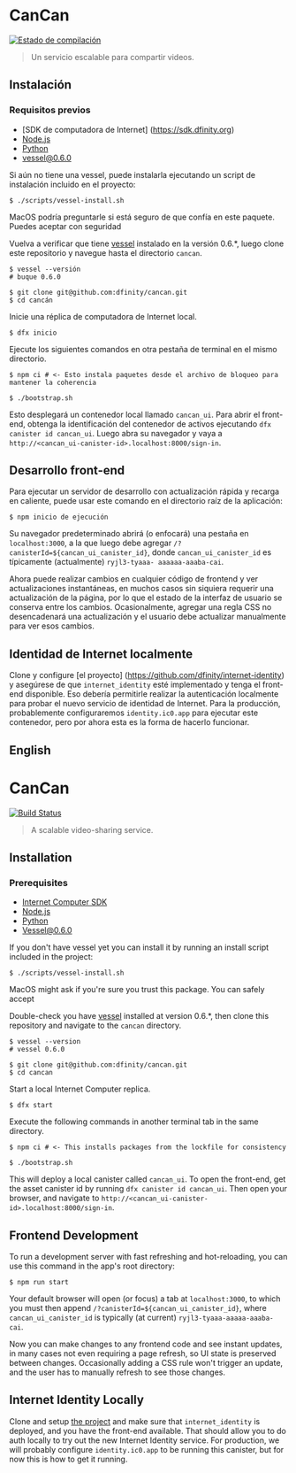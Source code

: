 # CanCan

[![Estado de compilación](https://github.com/dfinity/cancan/workflows/CI/badge.svg)](https://github.com/dfinity/cancan/actions)

> Un servicio escalable para compartir videos.

## Instalación

### Requisitos previos

- [SDK de computadora de Internet] (https://sdk.dfinity.org)
- [Node.js](https://nodejs.org)
- [Python](https://www.python.org)
- [vessel@0.6.0](https://github.com/dfinity/vessel/releases/tag/v0.6.0)

Si aún no tiene una vessel, puede instalarla ejecutando un script de instalación incluido en el proyecto:

```shell
$ ./scripts/vessel-install.sh
```
MacOS podría preguntarle si está seguro de que confía en este paquete. Puedes aceptar con seguridad

Vuelva a verificar que tiene [vessel](https://github.com/dfinity/vessel) instalado en la versión 0.6.*, luego clone este repositorio y navegue hasta el directorio `cancan`.


```shell
$ vessel --versión
# buque 0.6.0

$ git clone git@github.com:dfinity/cancan.git
$ cd cancán
```

Inicie una réplica de computadora de Internet local.

```shell
$ dfx inicio
```

Ejecute los siguientes comandos en otra pestaña de terminal en el mismo directorio.

```shell
$ npm ci # <- Esto instala paquetes desde el archivo de bloqueo para mantener la coherencia

$ ./bootstrap.sh
```

Esto desplegará un contenedor local llamado `cancan_ui`. Para abrir el front-end, obtenga la identificación del contenedor de activos ejecutando `dfx canister id cancan_ui`. Luego abra su navegador y vaya a `http://<cancan_ui-canister-id>.localhost:8000/sign-in`.

## Desarrollo front-end

Para ejecutar un servidor de desarrollo con actualización rápida y recarga en caliente, puede usar este comando en el directorio raíz de la aplicación:

```shell
$ npm inicio de ejecución
```

Su navegador predeterminado abrirá (o enfocará) una pestaña en `localhost:3000`, a la que luego debe agregar `/?canisterId=${cancan_ui_canister_id}`, donde `cancan_ui_canister_id` es típicamente (actualmente) `ryjl3-tyaaa- aaaaaa-aaaba-cai`.

Ahora puede realizar cambios en cualquier código de frontend y ver actualizaciones instantáneas, en muchos casos sin siquiera requerir una actualización de la página, por lo que el estado de la interfaz de usuario se conserva entre los cambios. Ocasionalmente, agregar una regla CSS no desencadenará una actualización y el usuario debe actualizar manualmente para ver esos cambios.

## Identidad de Internet localmente

Clone y configure [el proyecto] (https://github.com/dfinity/internet-identity) y asegúrese de que `internet_identity` esté implementado y tenga el front-end disponible. Eso debería permitirle realizar la autenticación localmente para probar el nuevo servicio de identidad de Internet. Para la producción, probablemente configuraremos `identity.ic0.app` para ejecutar este contenedor, pero por ahora esta es la forma de hacerlo funcionar.

## English
# CanCan

[![Build Status](https://github.com/dfinity/cancan/workflows/CI/badge.svg)](https://github.com/dfinity/cancan/actions)

> A scalable video-sharing service.

## Installation

### Prerequisites

- [Internet Computer SDK](https://sdk.dfinity.org)
- [Node.js](https://nodejs.org)
- [Python](https://www.python.org)
- [Vessel@0.6.0](https://github.com/dfinity/vessel/releases/tag/v0.6.0)

If you don't have vessel yet you can install it by running an install script included in the project:

```shell
$ ./scripts/vessel-install.sh
```
MacOS might ask if you're sure you trust this package. You can safely accept

Double-check you have [vessel](https://github.com/dfinity/vessel) installed at version 0.6.*, then clone this repository and navigate to the `cancan` directory.


```shell
$ vessel --version
# vessel 0.6.0

$ git clone git@github.com:dfinity/cancan.git
$ cd cancan
```

Start a local Internet Computer replica.

```shell
$ dfx start
```

Execute the following commands in another terminal tab in the same directory.

```shell
$ npm ci # <- This installs packages from the lockfile for consistency

$ ./bootstrap.sh
```

This will deploy a local canister called `cancan_ui`. To open the front-end, get the asset canister id by running `dfx canister id cancan_ui`. Then open your browser, and navigate to `http://<cancan_ui-canister-id>.localhost:8000/sign-in`.

## Frontend Development

To run a development server with fast refreshing and hot-reloading, you can use this command in the app's root directory:

```shell
$ npm run start
```

Your default browser will open (or focus) a tab at `localhost:3000`, to which you must then append `/?canisterId=${cancan_ui_canister_id}`, where `cancan_ui_canister_id` is typically (at current) `ryjl3-tyaaa-aaaaa-aaaba-cai`.

Now you can make changes to any frontend code and see instant updates, in many cases not even requiring a page refresh, so UI state is preserved between changes. Occasionally adding a CSS rule won't trigger an update, and the user has to manually refresh to see those changes.

## Internet Identity Locally

Clone and setup [the project](https://github.com/dfinity/internet-identity) and make sure that `internet_identity` is deployed, and you have the front-end available. That should allow you to do auth locally to try out the new Internet Identity service. For production, we will probably configure `identity.ic0.app` to be running this canister, but for now this is how to get it running.
